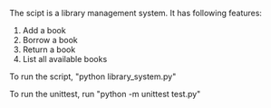 The scipt is a library management system. It has following features:
1. Add a book
2. Borrow a book
3. Return a book
4. List all available books

To run the script, "python library_system.py"

To run the unittest, run "python -m unittest test.py"
